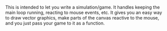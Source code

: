 This is intended to let you write a simulation/game.  It handles keeping the main loop running, reacting to
mouse events, etc. It gives you an easy way to draw vector graphics, make parts of the canvas reactive to the
mouse, and you just pass your game to it as a function.
